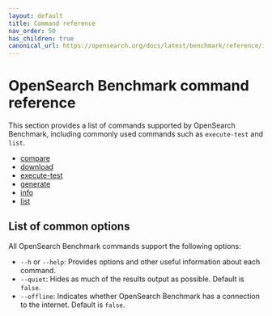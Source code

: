 ```yaml
---
layout: default
title: Command reference
nav_order: 50
has_children: true
canonical_url: https://opensearch.org/docs/latest/benchmark/reference/index/
---
```


# OpenSearch Benchmark command reference

This section provides a list of commands supported by OpenSearch Benchmark, including commonly used commands such as `execute-test` and `list`.

- [compare]({{site.url}}{{site.baseurl}}/benchmark/commands/compare/) 
- [download]({{site.url}}{{site.baseurl}}/benchmark/commands/download/) 
- [execute-test]({{site.url}}{{site.baseurl}}/benchmark/commands/execute-test/) 
- [generate]({{site.url}}{{site.baseurl}}/benchmark/commands/generate/) 
- [info]({{site.url}}{{site.baseurl}}/benchmark/commands/info/) 
- [list]({{site.url}}{{site.baseurl}}/benchmark/commands/list/) 

## List of common options

All OpenSearch Benchmark commands support the following options: 

- `--h` or `--help`: Provides options and other useful information about each command. 
- `--quiet`: Hides as much of the results output as possible. Default is `false`. 
- `--offline`: Indicates whether OpenSearch Benchmark has a connection to the internet. Default is `false`. 

